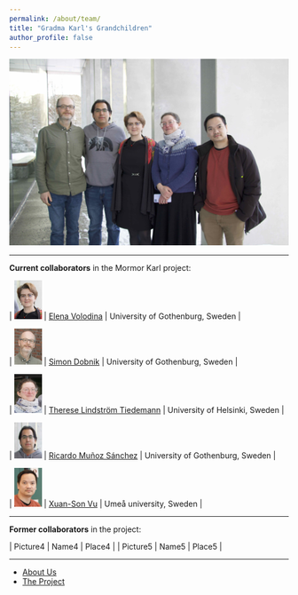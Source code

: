 ```yaml
---
permalink: /about/team/
title: "Gradma Karl's Grandchildren"
author_profile: false
---
```



![Team - March 2023](/assets/images/IMG_7235.jpeg)

------



**Current collaborators** in the Mormor Karl project:

| <img src="/assets/images/Elena-2023.png"  width="50" height="70" /> | [Elena Volodina](https://spraakbanken.gu.se/en/about/staff/elena) | University of Gothenburg, Sweden |

| <img src="/assets/images/Simon-2023.png"  width="50" height="65" /> | [Simon Dobnik](https://www.gu.se/en/about/find-staff/simondobnik) | University of Gothenburg, Sweden |

| <img src="/assets/images/Therese-2023-2.png"  width="50" height="70" /> | [Therese Lindström Tiedemann](https://researchportal.helsinki.fi/en/persons/therese-lindstr%C3%B6m-tiedemann) | University of Helsinki, Sweden |

| <img src="/assets/images/Ricardo-2023.png"  width="50" height="65" /> | [Ricardo Muñoz Sánchez](https://spraakbanken.gu.se/en/about/staff/ricardo) | University of Gothenburg, Sweden |

| <img src="/assets/images/Sonny-2023.png"  width="50" height="70" /> | [Xuan-Son Vu](https://people.cs.umu.se/sonvx/) | Umeå university, Sweden |

------

**Former collaborators** in the project:

| Picture4 | Name4 | Place4 |
| Picture5 | Name5 | Place5 |

------

* [About Us](../)
* [The Project](../project)

